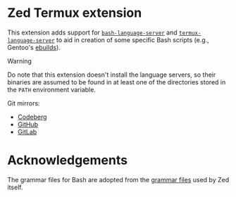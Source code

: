 # Zed Termux extension

This extension adds support for [`bash-language-server`](https://github.com/bash-lsp/bash-language-server) and [`termux-language-server`](https://github.com/termux/termux-language-server) to aid in creation of some specific Bash scripts (e.g., Gentoo's [ebuilds](https://wiki.gentoo.org/wiki/Ebuild)).

> [!WARNING]
> Do note that this extension doesn't install the language servers, so their binaries are assumed to be found in at least one of the directories stored in the `PATH` environment variable.

Git mirrors:
- [Codeberg](https://codeberg.org/paveloom-r/zed-termux)
- [GitHub](https://github.com/paveloom-r/zed-termux)
- [GitLab](https://gitlab.com/paveloom-g/rust/zed-termux)

# Acknowledgements

The grammar files for Bash are adopted from the [grammar files](https://github.com/zed-industries/zed/tree/main/crates/languages/src/bash) used by Zed itself.
